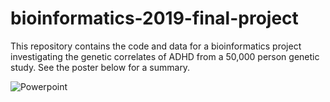 # bioinformatics-2019-final-project

This repository contains the code and data for a bioinformatics project investigating the genetic correlates of ADHD from a 50,000 person genetic study. See the poster below for a summary.


![Powerpoint](https://i.ibb.co/cx5PVmB/Slide1.png)
